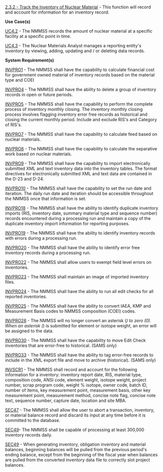 <a href="https://dev.azure.com/Link-Technologies/NMMSS%20Requirements/_workitems/edit/195/" target="_blank">2.3.2 - Track the Inventory of Nuclear Material</a> - This function will record and account for information for an inventory record.



**Use Case(s)**

<a href="https://dev.azure.com/Link-Technologies/NMMSS%20Requirements/_workitems/edit/688/" target="_blank">UC4.2</a> - The NMMSS records the amount of nuclear material at a specific facility at a specific point in time.

<a href="https://dev.azure.com/Link-Technologies/NMMSS%20Requirements/_workitems/edit/687/" target="_blank">UC4.3</a> - The Nuclear Materials Analyst manages a reporting entity's inventory by viewing, adding, updating and / or deleting data records.

**System Requirement(s)**

<a href="https://dev.azure.com/Link-Technologies/NMMSS%20Requirements/_workitems/edit/699/" target="_blank">INVPRO1</a> - The NMMSS shall have the capability to calculate financial cost for government owned material of inventory records based on the material type and COEI

<a href="https://dev.azure.com/Link-Technologies/NMMSS%20Requirements/_workitems/edit/700/" target="_blank">INVPRO4</a> - The NMMSS shall have the ability to delete a group of inventory records in open or future periods.

<a href="https://dev.azure.com/Link-Technologies/NMMSS%20Requirements/_workitems/edit/701/" target="_blank">INVPRO5</a> - The NMMSS shall have the capability to perform the complete process of inventory monthly closing. The inventory monthly closing process involves flagging inventory error free records as historical and closing the current monthly period. Include and exclude RIS's and Category of RIS's.

<a href="https://dev.azure.com/Link-Technologies/NMMSS%20Requirements/_workitems/edit/702/" target="_blank">INVPRO7</a> - The NMMSS shall have the capability to calculate feed based on nuclear materials.

<a href="https://dev.azure.com/Link-Technologies/NMMSS%20Requirements/_workitems/edit/703/" target="_blank">INVPRO8</a> - The NMMSS shall have the capability to calculate the separative work based on nuclear materials.

<a href="https://dev.azure.com/Link-Technologies/NMMSS%20Requirements/_workitems/edit/704/" target="_blank">INVPRO9</a> - The NMMSS shall have the capability to import electronically submitted XML and text inventory data into the inventory tables. The format directives for electronically submitted XML and text data are contained in the D-23 and D-24.

<a href="https://dev.azure.com/Link-Technologies/NMMSS%20Requirements/_workitems/edit/705/" target="_blank">INVPRO10</a> - The NMMSS shall have the capability to set the run date and iteration. The daily run date and iteration should be accessible throughout the NMMSS once that information is set.

<a href="https://dev.azure.com/Link-Technologies/NMMSS%20Requirements/_workitems/edit/706/" target="_blank">INVPRO18</a> - The NMMSS shall have the ability to identify duplicate inventory imports (RIS, inventory date, summary material type and sequence number) records encountered during a processing run and maintain a copy of the duplicate inventory import information for reporting purposes.

<a href="https://dev.azure.com/Link-Technologies/NMMSS%20Requirements/_workitems/edit/707/" target="_blank">INVPRO19</a> - The NMMSS shall have the ability to identify inventory records with errors during a processing run.

<a href="https://dev.azure.com/Link-Technologies/NMMSS%20Requirements/_workitems/edit/708/" target="_blank">INVPRO20</a> - The NMMSS shall have the ability to identify error free inventory records during a processing run.

<a href="https://dev.azure.com/Link-Technologies/NMMSS%20Requirements/_workitems/edit/709/" target="_blank">INVPRO22</a> - The NMMSS shall allow users to exempt field level errors on inventories.

<a href="https://dev.azure.com/Link-Technologies/NMMSS%20Requirements/_workitems/edit/710/" target="_blank">INVPRO23</a> - The NMMSS shall maintain an image of imported inventory files.

<a href="https://dev.azure.com/Link-Technologies/NMMSS%20Requirements/_workitems/edit/711/" target="_blank">INVPRO24</a> - The NMMSS shall have the ability to run all edit checks for all reported inventories.

<a href="https://dev.azure.com/Link-Technologies/NMMSS%20Requirements/_workitems/edit/712/" target="_blank">INVPRO25</a> - The NMMSS shall have the ability to convert IAEA, KMP and Measurement Basis codes to NMMSS composition (COEI) codes.

<a href="https://dev.azure.com/Link-Technologies/NMMSS%20Requirements/_workitems/edit/713/" target="_blank">INVPRO26</a> - The NMMSS will no longer convert an asterisk (*) to zero (0). When an asterisk (*) is submitted for element or isotope weight, an error will be assigned to the data.

<a href="https://dev.azure.com/Link-Technologies/NMMSS%20Requirements/_workitems/edit/714/" target="_blank">INVPRO30</a> - The NMMSS shall have the capability to move Edit Check inventories that are error-free to historical. (SAMS only)

<a href="https://dev.azure.com/Link-Technologies/NMMSS%20Requirements/_workitems/edit/715/" target="_blank">INVPRO33</a> - The NMMSS shall have the ability to tag error-free records to include in the XML export file and move to archive (historical). (SAMS only)

<a href="https://dev.azure.com/Link-Technologies/NMMSS%20Requirements/_workitems/edit/693/" target="_blank">INVSCR1</a> - The NMMSS shall record and account for the following information for a inventory: inventory report date, RIS, material type, composition code, ANSI code, element weight, isotope weight, project number, scrap program code, weight % isotope, owner code, batch ID, number of items, key measurement point, measurement basis, other key measurement point, measurement method, concise note flag, concise note text, sequence number, capture date, location and site MBA.

<a href="https://dev.azure.com/Link-Technologies/NMMSS%20Requirements/_workitems/edit/13/" target="_blank">SEC47</a> - The NMMSS shall allow the user to abort a transaction, inventory, or material balance record and discard its input at any time before it is committed to the database.

<a href="https://dev.azure.com/Link-Technologies/NMMSS%20Requirements/_workitems/edit/1031/" target="_blank">SEC49</a>- The NMMSS shall be capable of processing at least 300,000 inventory records daily.

<a href="https://dev.azure.com/Link-Technologies/NMMSS%20Requirements/_workitems/edit/587/" target="_blank">SEC49</a> - When generating inventory, obligation inventory and material balances, beginning balances will be pulled from the previous period's ending balance, except from the beginning of the fiscal year when balances are pulled from the converted inventory data file to correctly slot project balances.
